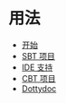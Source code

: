 # 用法

* [开始](getting-started.md)
* [SBT 项目](sbt-project.md)
* [IDE 支持]()
* [CBT 项目]()
* [Dottydoc]()
